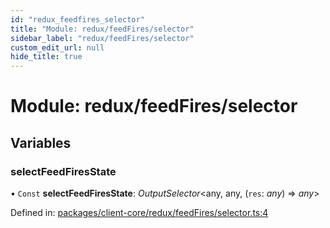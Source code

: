 ```yaml
---
id: "redux_feedfires_selector"
title: "Module: redux/feedFires/selector"
sidebar_label: "redux/feedFires/selector"
custom_edit_url: null
hide_title: true
---
```


# Module: redux/feedFires/selector

## Variables

### selectFeedFiresState

• `Const` **selectFeedFiresState**: *OutputSelector*<any, any, (`res`: *any*) => *any*\>

Defined in: [packages/client-core/redux/feedFires/selector.ts:4](https://github.com/xr3ngine/xr3ngine/blob/66a84a950/packages/client-core/redux/feedFires/selector.ts#L4)
